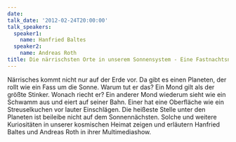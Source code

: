 ```yaml
---
date: 
talk_date: '2012-02-24T20:00:00'
talk_speakers:
  speaker1:
    name: Hanfried Baltes
  speaker2:
    name: Andreas Roth
title: Die närrischsten Orte in unserem Sonnensystem - Eine Fastnachtsnachlese der Sternwarte
---
```

Närrisches kommt nicht nur auf der Erde vor. Da gibt es einen Planeten, der rollt wie ein Fass um die Sonne. Warum tut er das?
Ein Mond gilt als der größte Stinker. Wonach riecht er?
Ein anderer Mond wiederum sieht wie ein Schwamm aus und eiert auf seiner Bahn. 
Einer hat eine Oberfläche wie ein Streuselkuchen vor lauter Einschlägen.
Die heißeste Stelle unter den Planeten ist beileibe nicht auf dem Sonnennächsten.
Solche und weitere Kuriositäten in unserer kosmischen Heimat zeigen und erläutern Hanfried Baltes und Andreas Roth in ihrer Multimediashow.